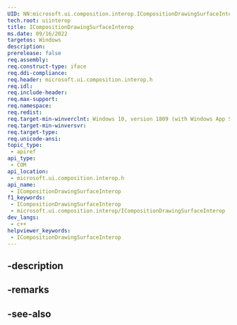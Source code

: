 ```yaml
---
UID: NN:microsoft.ui.composition.interop.ICompositionDrawingSurfaceInterop
tech.root: uiinterop
title: ICompositionDrawingSurfaceInterop
ms.date: 09/16/2022
targetos: Windows
description: 
prerelease: false
req.assembly: 
req.construct-type: iface
req.ddi-compliance: 
req.header: microsoft.ui.composition.interop.h
req.idl: 
req.include-header: 
req.max-support: 
req.namespace: 
req.redist: 
req.target-min-winverclnt: Windows 10, version 1809 (with Windows App SDK 0.5 or later)
req.target-min-winversvr: 
req.target-type: 
req.unicode-ansi: 
topic_type:
 - apiref
api_type:
 - COM
api_location:
 - microsoft.ui.composition.interop.h
api_name:
 - ICompositionDrawingSurfaceInterop
f1_keywords:
 - ICompositionDrawingSurfaceInterop
 - microsoft.ui.composition.interop/ICompositionDrawingSurfaceInterop
dev_langs:
 - c++
helpviewer_keywords:
 - ICompositionDrawingSurfaceInterop
---
```


## -description

## -remarks

## -see-also

